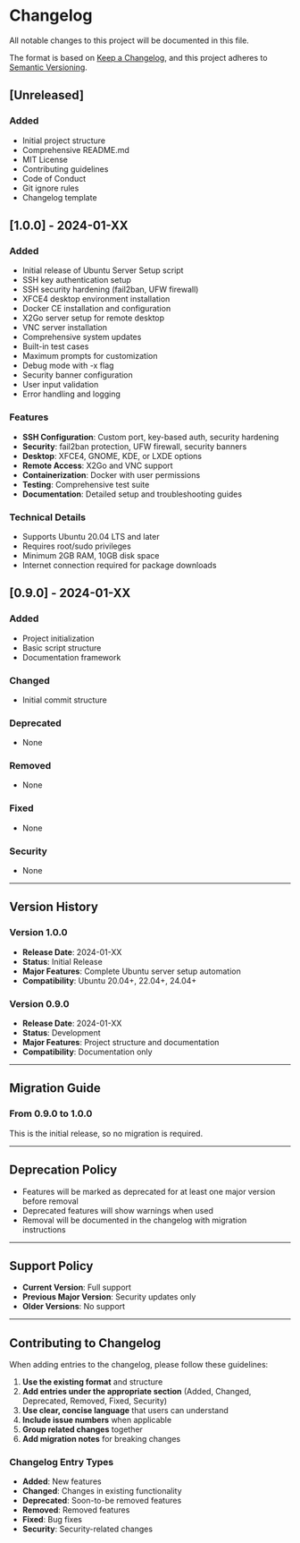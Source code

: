 # Changelog

All notable changes to this project will be documented in this file.

The format is based on [Keep a Changelog](https://keepachangelog.com/en/1.0.0/),
and this project adheres to [Semantic Versioning](https://semver.org/spec/v2.0.0.html).

## [Unreleased]

### Added
- Initial project structure
- Comprehensive README.md
- MIT License
- Contributing guidelines
- Code of Conduct
- Git ignore rules
- Changelog template

## [1.0.0] - 2024-01-XX

### Added
- Initial release of Ubuntu Server Setup script
- SSH key authentication setup
- SSH security hardening (fail2ban, UFW firewall)
- XFCE4 desktop environment installation
- Docker CE installation and configuration
- X2Go server setup for remote desktop
- VNC server installation
- Comprehensive system updates
- Built-in test cases
- Maximum prompts for customization
- Debug mode with -x flag
- Security banner configuration
- User input validation
- Error handling and logging

### Features
- **SSH Configuration**: Custom port, key-based auth, security hardening
- **Security**: fail2ban protection, UFW firewall, security banners
- **Desktop**: XFCE4, GNOME, KDE, or LXDE options
- **Remote Access**: X2Go and VNC support
- **Containerization**: Docker with user permissions
- **Testing**: Comprehensive test suite
- **Documentation**: Detailed setup and troubleshooting guides

### Technical Details
- Supports Ubuntu 20.04 LTS and later
- Requires root/sudo privileges
- Minimum 2GB RAM, 10GB disk space
- Internet connection required for package downloads

## [0.9.0] - 2024-01-XX

### Added
- Project initialization
- Basic script structure
- Documentation framework

### Changed
- Initial commit structure

### Deprecated
- None

### Removed
- None

### Fixed
- None

### Security
- None

---

## Version History

### Version 1.0.0
- **Release Date**: 2024-01-XX
- **Status**: Initial Release
- **Major Features**: Complete Ubuntu server setup automation
- **Compatibility**: Ubuntu 20.04+, 22.04+, 24.04+

### Version 0.9.0
- **Release Date**: 2024-01-XX
- **Status**: Development
- **Major Features**: Project structure and documentation
- **Compatibility**: Documentation only

---

## Migration Guide

### From 0.9.0 to 1.0.0
This is the initial release, so no migration is required.

---

## Deprecation Policy

- Features will be marked as deprecated for at least one major version before removal
- Deprecated features will show warnings when used
- Removal will be documented in the changelog with migration instructions

---

## Support Policy

- **Current Version**: Full support
- **Previous Major Version**: Security updates only
- **Older Versions**: No support

---

## Contributing to Changelog

When adding entries to the changelog, please follow these guidelines:

1. **Use the existing format** and structure
2. **Add entries under the appropriate section** (Added, Changed, Deprecated, Removed, Fixed, Security)
3. **Use clear, concise language** that users can understand
4. **Include issue numbers** when applicable
5. **Group related changes** together
6. **Add migration notes** for breaking changes

### Changelog Entry Types

- **Added**: New features
- **Changed**: Changes in existing functionality
- **Deprecated**: Soon-to-be removed features
- **Removed**: Removed features
- **Fixed**: Bug fixes
- **Security**: Security-related changes 